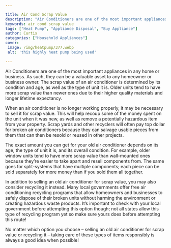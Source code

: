 ```yaml
---

title: Air Cond Scrap Value
description: "Air Conditioners are one of the most important appliances in any home or business. As such, they can be a valuable asset to any ho...keep going and find out"
keywords: air cond scrap value
tags: ["Heat Pump", "Appliance Disposal", "Buy Appliance"]
author: Curtis
categories: ["Household Appliances"]
cover: 
 image: /img/heatpump/377.webp
 alt: 'this highly heat pump being used'

---
```


Air Conditioners are one of the most important appliances in any home or business. As such, they can be a valuable asset to any homeowner or business owner. The scrap value of an air conditioner is determined by its condition and age, as well as the type of unit it is. Older units tend to have more scrap value than newer ones due to their higher quality materials and longer lifetime expectancy. 

When an air conditioner is no longer working properly, it may be necessary to sell it for scrap value. This will help recoup some of the money spent on the unit when it was new, as well as remove a potentially hazardous item from your property. Scrap yards and other recyclers will often pay top dollar for broken air conditioners because they can salvage usable pieces from them that can then be resold or reused in other projects. 

The exact amount you can get for your old air conditioner depends on its age, the type of unit it is, and its overall condition. For example, older window units tend to have more scrap value than wall-mounted ones because they’re easier to take apart and resell components from. The same goes for split-systems that have multiple components; each piece can be sold separately for more money than if you sold them all together. 

In addition to selling an old air conditioner for scrap value, you may also consider recycling it instead. Many local governments offer free air conditioning recycling programs that allow homeowners and businesses to safely dispose of their broken units without harming the environment or creating hazardous waste products. It’s important to check with your local government before attempting this option though; not all states allow this type of recycling program yet so make sure yours does before attempting this route! 

No matter which option you choose – selling an old air conditioner for scrap value or recycling it – taking care of these types of items responsibly is always a good idea when possible!